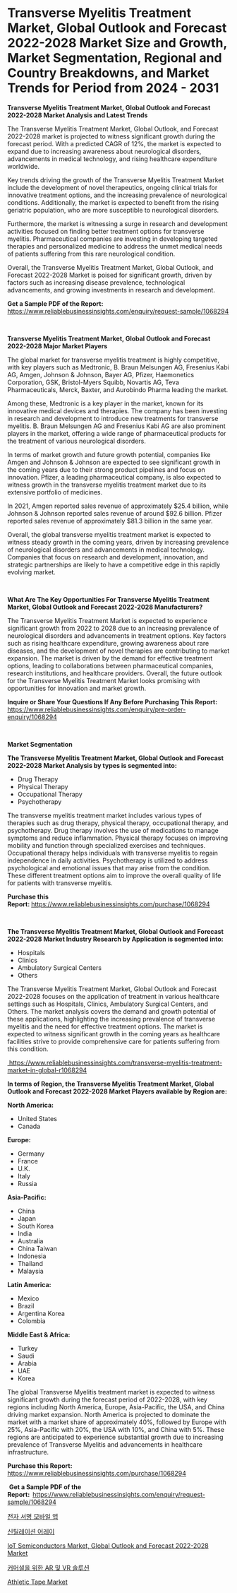 <p><h1>Transverse Myelitis Treatment Market, Global Outlook and Forecast 2022-2028 Market Size and Growth, Market Segmentation, Regional and Country Breakdowns, and Market Trends for Period from 2024 -  2031</h1></p><p><strong>Transverse Myelitis Treatment Market, Global Outlook and Forecast 2022-2028 Market Analysis and Latest Trends</strong></p>
<p><p>The Transverse Myelitis Treatment Market, Global Outlook, and Forecast 2022-2028 market is projected to witness significant growth during the forecast period. With a predicted CAGR of 12%, the market is expected to expand due to increasing awareness about neurological disorders, advancements in medical technology, and rising healthcare expenditure worldwide.</p><p>Key trends driving the growth of the Transverse Myelitis Treatment Market include the development of novel therapeutics, ongoing clinical trials for innovative treatment options, and the increasing prevalence of neurological conditions. Additionally, the market is expected to benefit from the rising geriatric population, who are more susceptible to neurological disorders.</p><p>Furthermore, the market is witnessing a surge in research and development activities focused on finding better treatment options for transverse myelitis. Pharmaceutical companies are investing in developing targeted therapies and personalized medicine to address the unmet medical needs of patients suffering from this rare neurological condition.</p><p>Overall, the Transverse Myelitis Treatment Market, Global Outlook, and Forecast 2022-2028 Market is poised for significant growth, driven by factors such as increasing disease prevalence, technological advancements, and growing investments in research and development.</p></p>
<p><strong>Get a Sample PDF of the Report:&nbsp;</strong> <a href="https://www.reliablebusinessinsights.com/enquiry/request-sample/1068294">https://www.reliablebusinessinsights.com/enquiry/request-sample/1068294</a></p>
<p>&nbsp;</p>
<p><strong>Transverse Myelitis Treatment Market, Global Outlook and Forecast 2022-2028 Major Market Players</strong></p>
<p><p>The global market for transverse myelitis treatment is highly competitive, with key players such as Medtronic, B. Braun Melsungen AG, Fresenius Kabi AG, Amgen, Johnson & Johnson, Bayer AG, Pfizer, Haemonetics Corporation, GSK, Bristol-Myers Squibb, Novartis AG, Teva Pharmaceuticals, Merck, Baxter, and Aurobindo Pharma leading the market.</p><p>Among these, Medtronic is a key player in the market, known for its innovative medical devices and therapies. The company has been investing in research and development to introduce new treatments for transverse myelitis. B. Braun Melsungen AG and Fresenius Kabi AG are also prominent players in the market, offering a wide range of pharmaceutical products for the treatment of various neurological disorders.</p><p>In terms of market growth and future growth potential, companies like Amgen and Johnson & Johnson are expected to see significant growth in the coming years due to their strong product pipelines and focus on innovation. Pfizer, a leading pharmaceutical company, is also expected to witness growth in the transverse myelitis treatment market due to its extensive portfolio of medicines.</p><p>In 2021, Amgen reported sales revenue of approximately $25.4 billion, while Johnson & Johnson reported sales revenue of around $92.6 billion. Pfizer reported sales revenue of approximately $81.3 billion in the same year.</p><p>Overall, the global transverse myelitis treatment market is expected to witness steady growth in the coming years, driven by increasing prevalence of neurological disorders and advancements in medical technology. Companies that focus on research and development, innovation, and strategic partnerships are likely to have a competitive edge in this rapidly evolving market.</p></p>
<p>&nbsp;</p>
<p><strong>What Are The Key Opportunities For Transverse Myelitis Treatment Market, Global Outlook and Forecast 2022-2028 Manufacturers?</strong></p>
<p><p>The Transverse Myelitis Treatment Market is expected to experience significant growth from 2022 to 2028 due to an increasing prevalence of neurological disorders and advancements in treatment options. Key factors such as rising healthcare expenditure, growing awareness about rare diseases, and the development of novel therapies are contributing to market expansion. The market is driven by the demand for effective treatment options, leading to collaborations between pharmaceutical companies, research institutions, and healthcare providers. Overall, the future outlook for the Transverse Myelitis Treatment Market looks promising with opportunities for innovation and market growth.</p></p>
<p><strong>Inquire or Share Your Questions If Any Before Purchasing This Report:</strong> <a href="https://www.reliablebusinessinsights.com/enquiry/pre-order-enquiry/1068294">https://www.reliablebusinessinsights.com/enquiry/pre-order-enquiry/1068294</a></p>
<p>&nbsp;</p>
<p><strong>Market Segmentation</strong></p>
<p><strong>The Transverse Myelitis Treatment Market, Global Outlook and Forecast 2022-2028 Market Analysis by types is segmented into:</strong></p>
<p><ul><li>Drug Therapy</li><li>Physical Therapy</li><li>Occupational Therapy</li><li>Psychotherapy</li></ul></p>
<p><p>The transverse myelitis treatment market includes various types of therapies such as drug therapy, physical therapy, occupational therapy, and psychotherapy. Drug therapy involves the use of medications to manage symptoms and reduce inflammation. Physical therapy focuses on improving mobility and function through specialized exercises and techniques. Occupational therapy helps individuals with transverse myelitis to regain independence in daily activities. Psychotherapy is utilized to address psychological and emotional issues that may arise from the condition. These different treatment options aim to improve the overall quality of life for patients with transverse myelitis.</p></p>
<p><strong>Purchase this Report:&nbsp;</strong><a href="https://www.reliablebusinessinsights.com/purchase/1068294">https://www.reliablebusinessinsights.com/purchase/1068294</a></p>
<p>&nbsp;</p>
<p><strong>The Transverse Myelitis Treatment Market, Global Outlook and Forecast 2022-2028 Market Industry Research by Application is segmented into:</strong></p>
<p><ul><li>Hospitals</li><li>Clinics</li><li>Ambulatory Surgical Centers</li><li>Others</li></ul></p>
<p><p>The Transverse Myelitis Treatment Market, Global Outlook and Forecast 2022-2028 focuses on the application of treatment in various healthcare settings such as Hospitals, Clinics, Ambulatory Surgical Centers, and Others. The market analysis covers the demand and growth potential of these applications, highlighting the increasing prevalence of transverse myelitis and the need for effective treatment options. The market is expected to witness significant growth in the coming years as healthcare facilities strive to provide comprehensive care for patients suffering from this condition.</p></p>
<p><a href="https://www.reliablebusinessinsights.com/transverse-myelitis-treatment-market-in-global-r1068294">&nbsp;https://www.reliablebusinessinsights.com/transverse-myelitis-treatment-market-in-global-r1068294</a></p>
<p><strong>In terms of Region, the Transverse Myelitis Treatment Market, Global Outlook and Forecast 2022-2028 Market Players available by Region are:</strong></p>
<p>
    <p> <strong> North America: </strong>
        <ul>
            <li>United States</li>
            <li>Canada</li>
        </ul>
        </p> 
    <p> <strong> Europe: </strong>
        <ul>
            <li>Germany</li>
            <li>France</li>
            <li>U.K.</li>
            <li>Italy</li>
            <li>Russia</li>
        </ul>
        </p> 
    <p> <strong> Asia-Pacific: </strong>
        <ul>
            <li>China</li>
            <li>Japan</li>
            <li>South Korea</li>
            <li>India</li>
            <li>Australia</li>
            <li>China Taiwan</li>
            <li>Indonesia</li>
            <li>Thailand</li>
            <li>Malaysia</li>
        </ul>
        </p> 
    <p> <strong> Latin America: </strong>
        <ul>
            <li>Mexico</li>
            <li>Brazil</li>
            <li>Argentina Korea</li>
            <li>Colombia</li>
        </ul>
        </p> 
    <p> <strong> Middle East & Africa: </strong>
        <ul>
            <li>Turkey</li>
            <li>Saudi</li>
            <li>Arabia</li>
            <li>UAE</li>
            <li>Korea</li>
        </ul>
    </p>
    </p>
<p><p>The global Transverse Myelitis treatment market is expected to witness significant growth during the forecast period of 2022-2028, with key regions including North America, Europe, Asia-Pacific, the USA, and China driving market expansion. North America is projected to dominate the market with a market share of approximately 40%, followed by Europe with 25%, Asia-Pacific with 20%, the USA with 10%, and China with 5%. These regions are anticipated to experience substantial growth due to increasing prevalence of Transverse Myelitis and advancements in healthcare infrastructure.</p></p>
<p><strong>Purchase this Report: </strong><a href="https://www.reliablebusinessinsights.com/purchase/1068294">https://www.reliablebusinessinsights.com/purchase/1068294</a></p>
<p>&nbsp;<strong>Get a Sample PDF of the Report:&nbsp;&nbsp;</strong><a href="https://www.reliablebusinessinsights.com/enquiry/request-sample/1068294">https://www.reliablebusinessinsights.com/enquiry/request-sample/1068294</a></p>
<p><strong></strong></p>
<p><p><a href="https://medium.com/@treyhettinger2023/%EC%A0%84%EC%9E%90-%EC%84%9C%EB%AA%85-%EB%AA%A8%EB%B0%94%EC%9D%BC-%EC%95%B1-%EC%8B%9C%EC%9E%A5-%EC%A0%95%EB%B3%B4-%EC%8B%9C%EC%9E%A5-%EB%8F%99%ED%96%A5-%EC%84%B1%EC%9E%A5-2024%EB%85%84%EB%B6%80%ED%84%B0-2031%EB%85%84%EA%B9%8C%EC%A7%80-%EC%98%88%EC%83%81%EB%90%9C-%EA%B2%83-48ea3fccb2d8">전자 서명 모바일 앱</a></p><p><a href="https://github.com/Penelolack456456/Market-Research-Report-List-1/blob/main/507465491949.md">신틸레이션 어레이</a></p><p><a href="https://github.com/HarmonyBogan1944/Market-Research-Report-List-1/blob/main/iot-semiconductors-market-global-outlook-and-forecast-2022-2028-market.md">IoT Semiconductors Market, Global Outlook and Forecast 2022-2028 Market</a></p><p><a href="https://medium.com/@fredajerde/%EC%83%81%EC%97%85-%EC%8B%9C%EC%9E%A5-%EA%B7%9C%EB%AA%A8-cagr-%EB%B0%8F-%EB%8F%99%ED%96%A5%EC%9D%84-%EC%9C%84%ED%95%9C-ar-%EB%B0%8F-vr-%EC%86%94%EB%A3%A8%EC%85%98-2024-2030-651641030885">커머셜을 위한 AR 및 VR 솔루션</a></p><p><a href="https://www.linkedin.com/pulse/athletic-tape-market-competitive-analysis-trends-forecast-usy6e">Athletic Tape Market</a></p></p>